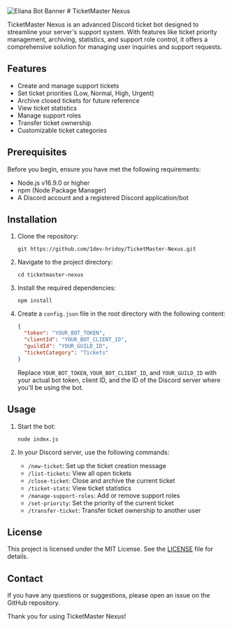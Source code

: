 <img src="https://github.com/user-attachments/assets/9ca9ce83-05ea-4dfc-84da-cca276125482" alt="Eliana Bot Banner">
# TicketMaster Nexus

TicketMaster Nexus is an advanced Discord ticket bot designed to streamline your server's support system. With features like ticket priority management, archiving, statistics, and support role control, it offers a comprehensive solution for managing user inquiries and support requests.

## Features

- Create and manage support tickets
- Set ticket priorities (Low, Normal, High, Urgent)
- Archive closed tickets for future reference
- View ticket statistics
- Manage support roles
- Transfer ticket ownership
- Customizable ticket categories

## Prerequisites

Before you begin, ensure you have met the following requirements:

- Node.js v16.9.0 or higher
- npm (Node Package Manager)
- A Discord account and a registered Discord application/bot

## Installation

1. Clone the repository:
   ```
   git https://github.com/1dev-hridoy/TicketMaster-Nexus.git
   ```

2. Navigate to the project directory:
   ```
   cd ticketmaster-nexus
   ```

3. Install the required dependencies:
   ```
   npm install
   ```

4. Create a `config.json` file in the root directory with the following content:
   ```json
   {
     "token": "YOUR_BOT_TOKEN",
     "clientId": "YOUR_BOT_CLIENT_ID",
     "guildId": "YOUR_GUILD_ID",
     "ticketCategory": "Tickets"
   }
   ```

   Replace `YOUR_BOT_TOKEN`, `YOUR_BOT_CLIENT_ID`, and `YOUR_GUILD_ID` with your actual bot token, client ID, and the ID of the Discord server where you'll be using the bot.

## Usage

1. Start the bot:
   ```
   node index.js
   ```

2. In your Discord server, use the following commands:

   - `/new-ticket`: Set up the ticket creation message
   - `/list-tickets`: View all open tickets
   - `/close-ticket`: Close and archive the current ticket
   - `/ticket-stats`: View ticket statistics
   - `/manage-support-roles`: Add or remove support roles
   - `/set-priority`: Set the priority of the current ticket
   - `/transfer-ticket`: Transfer ticket ownership to another user


## License

This project is licensed under the MIT License. See the [LICENSE](LICENSE) file for details.

## Contact

If you have any questions or suggestions, please open an issue on the GitHub repository.

Thank you for using TicketMaster Nexus!
